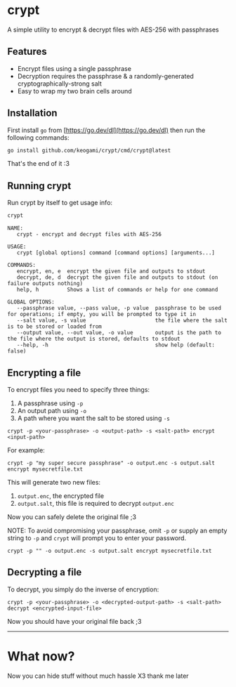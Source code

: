 # crypt
A simple utility to encrypt &amp; decrypt files with AES-256 with passphrases

## Features
- Encrypt files using a single passphrase
- Decryption requires the passphrase &amp; a randomly-generated cryptographically-strong salt
- Easy to wrap my two brain cells around

## Installation
First install `go` from [https://go.dev/dl](https://go.dev/dl) then run the following commands:
```bash
go install github.com/keogami/crypt/cmd/crypt@latest
```
That's the end of it :3

## Running crypt
Run crypt by itself to get usage info:
```bash
crypt
```

```
NAME:
   crypt - encrypt and decrypt files with AES-256

USAGE:
   crypt [global options] command [command options] [arguments...]

COMMANDS:
   encrypt, en, e  encrypt the given file and outputs to stdout
   decrypt, de, d  decrypt the given file and outputs to stdout (on failure outputs nothing)
   help, h         Shows a list of commands or help for one command

GLOBAL OPTIONS:
   --passphrase value, --pass value, -p value  passphrase to be used for operations; if empty, you will be prompted to type it in
   --salt value, -s value                      the file where the salt is to be stored or loaded from
   --output value, --out value, -o value       output is the path to the file where the output is stored, defaults to stdout
   --help, -h                                  show help (default: false)
```

## Encrypting a file
To encrypt files you need to specify three things:
1. A passphrase using `-p`
2. An output path using `-o`
3. A path where you want the salt to be stored using `-s`

```
crypt -p <your-passphrase> -o <output-path> -s <salt-path> encrypt <input-path>
```

For example:
```
crypt -p "my super secure passphrase" -o output.enc -s output.salt encrypt mysecretfile.txt
```

This will generate two new files:
1. `output.enc`, the encrypted file
2. `output.salt`, this file is required to decrypt `output.enc`

Now you can safely delete the original file ;3

NOTE: To avoid compromising your passphrase, omit `-p` or supply an empty string to `-p` and `crypt` will prompt you to enter your password.
```
crypt -p "" -o output.enc -s output.salt encrypt mysecretfile.txt
```

## Decrypting a file

To decrypt, you simply do the inverse of encryption:
```
crypt -p <your-passphrase> -o <decrypted-output-path> -s <salt-path> decrypt <encrypted-input-file>
```
Now you should have your original file back ;3

----

# What now?
Now you can hide stuff without much hassle X3 thank me later
